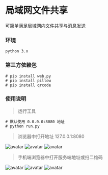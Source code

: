 # 局域网文件共享

可简单满足局域网内文件共享与消息发送

### 环境
    
    python 3.x

### 第三方依赖包

    # pip install web.py
    # pip install pillow
    # pip install qrcode

### 使用说明

> 运行工具

    # 默认使用 0.0.0.0:8080 地址
    # python run.py


> 浏览器中打开地址 127.0.0.1:8080

![avatar](https://github.com/u2mycat/fileshare/blob/main/src/login.png)
![avatar](https://github.com/u2mycat/fileshare/blob/main/src/p-1.png)
![avatar](https://github.com/u2mycat/fileshare/blob/main/src/p-2.png)

> 手机端浏览器中打开服务端地址或扫二维码
> 
![avatar](https://github.com/u2mycat/fileshare/blob/main/src/login.jpg)
![avatar](https://github.com/u2mycat/fileshare/blob/main/src/p-1.jpg)
![avatar](https://github.com/u2mycat/fileshare/blob/main/src/p-2.jpg)
